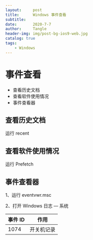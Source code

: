 ```yaml
---
layout:     post
title:      Windows 事件查看
subtitle:   
date:       2020-7-7
author:     Tangle
header-img: img/post-bg-ios9-web.jpg
catalog: true
tags:
    - Windows
---
```


# 事件查看

- 查看历史文档
- 查看软件使用情况
- 事件查看器

## 查看历史文档

运行 recent

## 查看软件使用情况

运行 Prefetch

## 事件查看器

1、运行 eventvwr.msc

2、打开 Windows 日志 — 系统

| 事件 ID | 作用       |
| ------- | ---------- |
| 1074    | 开关机记录 |
